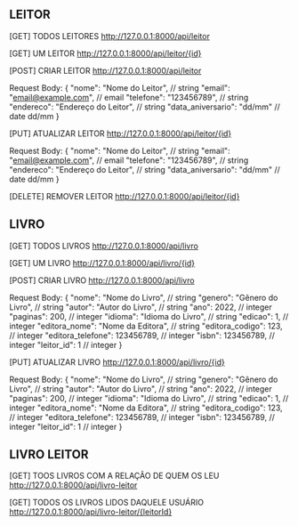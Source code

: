## LEITOR

[GET]
TODOS LEITORES
http://127.0.0.1:8000/api/leitor

[GET]
UM LEITOR
http://127.0.0.1:8000/api/leitor/{id}

[POST] 
CRIAR LEITOR
http://127.0.0.1:8000/api/leitor

Request Body:
{
    "nome": "Nome do Leitor",                // string
    "email": "email@example.com",            // email
    "telefone": "123456789",                  // string
    "endereco": "Endereço do Leitor",        // string
    "data_aniversario": "dd/mm"              // date dd/mm
}

[PUT] 
ATUALIZAR LEITOR
http://127.0.0.1:8000/api/leitor/{id}

Request Body:
{
    "nome": "Nome do Leitor",                // string
    "email": "email@example.com",            // email
    "telefone": "123456789",                  // string
    "endereco": "Endereço do Leitor",        // string
    "data_aniversario": "dd/mm"              // date dd/mm
}

[DELETE] 
REMOVER LEITOR
http://127.0.0.1:8000/api/leitor/{id}


## LIVRO

[GET]
TODOS LIVROS
http://127.0.0.1:8000/api/livro

[GET]
UM LIVRO
http://127.0.0.1:8000/api/livro/{id}

[POST] 
CRIAR LIVRO
http://127.0.0.1:8000/api/livro

Request Body:
{
    "nome": "Nome do Livro",                 // string
    "genero": "Gênero do Livro",             // string
    "autor": "Autor do Livro",               // string
    "ano": 2022,                             // integer
    "paginas": 200,                           // integer
    "idioma": "Idioma do Livro",             // string
    "edicao": 1,                             // integer
    "editora_nome": "Nome da Editora",       // string
    "editora_codigo": 123,                   // integer
    "editora_telefone": 123456789,           // integer
    "isbn": 123456789,                       // integer
    "leitor_id": 1                           // integer
}

[PUT]
ATUALIZAR LIVRO
http://127.0.0.1:8000/api/livro/{id}

Request Body:
{
    "nome": "Nome do Livro",                 // string
    "genero": "Gênero do Livro",             // string
    "autor": "Autor do Livro",               // string
    "ano": 2022,                             // integer
    "paginas": 200,                           // integer
    "idioma": "Idioma do Livro",             // string
    "edicao": 1,                             // integer
    "editora_nome": "Nome da Editora",       // string
    "editora_codigo": 123,                   // integer
    "editora_telefone": 123456789,           // integer
    "isbn": 123456789,                       // integer
    "leitor_id": 1                           // integer
}


## LIVRO LEITOR

[GET]
TOOS LIVROS COM A RELAÇÃO DE QUEM OS LEU
http://127.0.0.1:8000/api/livro-leitor

[GET] 
TODOS OS LIVROS LIDOS DAQUELE USUÁRIO
http://127.0.0.1:8000/api/livro-leitor/{leitorId}
